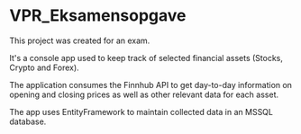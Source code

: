 # VPR_Eksamensopgave

This project was created for an exam. 

It's a console app used to keep track of selected financial assets (Stocks, Crypto and Forex). 

The application consumes the Finnhub API to get day-to-day information on opening and closing prices as well as other relevant data for each asset. 

The app uses EntityFramework to maintain collected data in an MSSQL database. 

